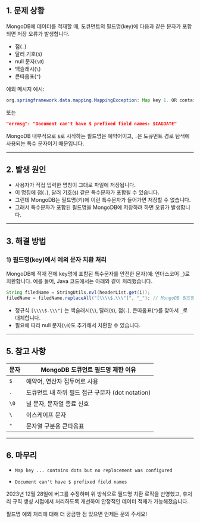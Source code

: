 

## 1. 문제 상황

MongoDB에 데이터를 적재할 때, 도큐먼트의 필드명(key)에 다음과 같은 문자가 포함되면 저장 오류가 발생합니다.

- 점(`.`)
- 달러 기호(`$`)
- null 문자(`\0`)
- 백슬래시(`\`)
- 큰따옴표(`"`)

예외 메시지 예시:

```java
org.springframework.data.mapping.MappingException: Map key 1. OR contains dots but no replacement was configured! Make sure map keys don't contain dots in the first place or configure an appropriate replacement!
```

또는

```json
"errmsg": "Document can't have $ prefixed field names: $CAGDATE"
```

MongoDB 내부적으로 `$`로 시작하는 필드명은 예약어이고, `.`은 도큐먼트 경로 탐색에 사용되는 특수 문자이기 때문입니다.

---

## 2. 발생 원인

- 사용자가 직접 입력한 명칭이 그대로 파일에 저장됩니다.
- 이 명칭에 점(`.`), 달러 기호(`$`) 같은 특수문자가 포함될 수 있습니다.
- 그런데 MongoDB는 필드명(키)에 이런 특수문자가 들어가면 저장할 수 없습니다.
- 그래서 특수문자가 포함된 필드명을 MongoDB에 저장하려 하면 오류가 발생합니다.

---

## 3. 해결 방법

### 1) 필드명(key)에서 예외 문자 치환 처리

MongoDB에 적재 전에 key명에 포함된 특수문자를 안전한 문자(예: 언더스코어 `_`)로 치환합니다.
예를 들어, Java 코드에서는 아래와 같이 처리했습니다.

```java
String filedName = StringUtils.nvl(headerList.get(i));
filedName = filedName.replaceAll("[\\\\$.\\\"]", "_"); // MongoDB 필드명 예외 문자 치환
```

- 정규식 `[\\\\$.\\\"]` 는 백슬래시(`\`), 달러(`$`), 점(`.`), 큰따옴표(`"`)를 찾아서 `_`로 대체합니다.
- 필요에 따라 null 문자(`\0`)도 추가해서 치환할 수 있습니다.



---

## 5. 참고 사항

|문자|MongoDB 도큐먼트 필드명 제한 이유|
|---|---|
|`$`|예약어, 연산자 접두어로 사용|
|`.`|도큐먼트 내 하위 필드 접근 구분자 (dot notation)|
|`\0`|널 문자, 문자열 종료 신호|
|`\`|이스케이프 문자|
|`"`|문자열 구분용 큰따옴표|

---

## 6. 마무리



- `Map key ... contains dots but no replacement was configured`
    
- `Document can't have $ prefixed field names`
    

2023년 12월 28일에 버그를 수정하며 위 방식으로 필드명 치환 로직을 반영했고, 후처리 규칙 생성 시점에서 처리하도록 개선하여 안정적인 데이터 적재가 가능해졌습니다.

필드명 예외 처리에 대해 더 궁금한 점 있으면 언제든 문의 주세요!
